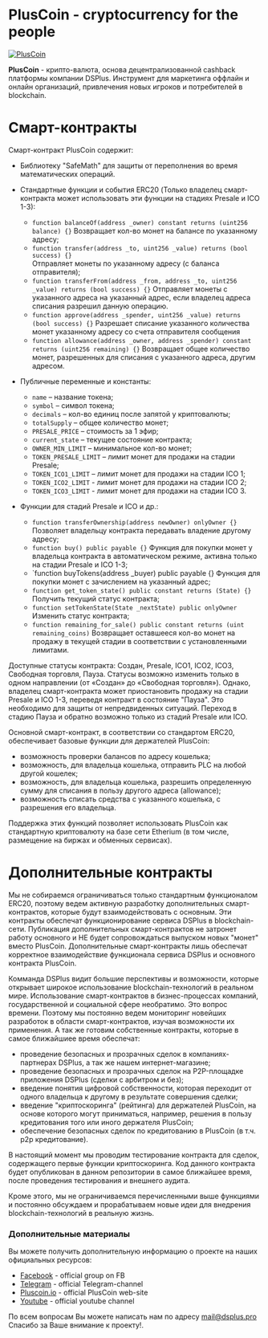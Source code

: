 # PlusCoin - cryptocurrency for the people

[![PlusCoin](https://pluscoin.io/images/dsp/pluscoin_alpha_cut.png)](https://pluscoin.io/images/dsp/pluscoin_alpha_cut.png)

**PlusCoin** - крипто-валюта, основа децентрализованной cashback платформы компании DSPlus. Инструмент для маркетинга оффлайн и онлайн организаций, привлечения новых игроков и потребителей в blockchain.

# Смарт-контракты

Смарт-контракт PlusCoin содержит:

  - Библиотеку "SafeMath" для защиты от переполнения во время математических
операций.

  - Стандартные функции и события ERC20 (Только владелец смарт-контракта может использовать эти функции на стадиях Presale и ICO 1-3):
    - `function balanceOf(address _owner) constant returns (uint256 balance) {}`
    Возвращает кол-во монет на балансе по указанному адресу;
    - `function transfer(address _to, uint256 _value) returns (bool success) {}`   
    Отправляет монеты по указанному адресу (с баланса отправителя);
    - `function transferFrom(address _from, address _to, uint256 _value) returns (bool success) {}`
    Отправляет монеты с указанного адреса на указанный адрес, если владелец адреса списания разрешил данную операцию.
    - `function approve(address _spender, uint256 _value) returns (bool success) {}`
    Разрешает списание указанного количества монет указанному адресу со счета отправителя сообщения
    - `function allowance(address _owner, address _spender) constant returns (uint256 remaining) {}` 
    Возвращает общее количество монет, разрешенных для списания с указанного адреса, другим адресом.

  - Публичные переменные и константы:
    - `name` – название токена;
    - `symbol` – символ токена;
    - `decimals` – кол-во единиц после запятой у криптовалюты;
    - `totalSupply` – общее количество монет;
    - `PRESALE_PRICE` – стоимость за 1 эфир;
    - `current_state` – текущее состояние контракта;
    - `OWNER_MIN_LIMIT` – минимальное кол-во монет;
    - `TOKEN_PRESALE_LIMIT` – лимит монет для продажи на стадии Presale;
    - `TOKEN_ICO1_LIMIT` – лимит монет для продажи на стадии ICO 1;
    - `TOKEN_ICO2_LIMIT` - лимит монет для продажи на стадии ICO 2;
    - `TOKEN_ICO3_LIMIT` - лимит монет для продажи на стадии ICO 3.

  - Функции для стадий Presale и ICO и др.:
    - `function transferOwnership(address newOwner) onlyOwner {}`
    Позволяет владельцу контракта передавать владение другому адресу;
    - `function buy() public payable {}`
    Функция для покупки монет у владельца контракта в автоматическом режиме, активна только на стадии Presale и ICO 1-3;
    - `function buyTokens(address _buyer) public payable {}
    Функция для покупки монет с зачислением на указанный адрес;
    - `function get_token_state() public constant returns (State) {}`
    Получить текущий статус контракта;
    - `function setTokenState(State _nextState) public onlyOwner`
    Изменить статус контракта;
    - `function remaining_for_sale() public constant returns (uint remaining_coins)`
    Возвращает оставшееся кол-во монет на продажу в текущей стадии в соответствии с установленными лимитами.
    
Доступные статусы контракта: Создан, Presale, ICO1, ICO2, ICO3, Свободная торговля, Пауза. 
Статусы возможно изменить только в одном направлении
(от «Создан» до «Свободная торговля»). Однако, владелец смарт-контракта может
приостановить продажу на стадии Presale и ICO 1-3, переведя контракт в состояние "Пауза". Это
необходимо для защиты от непредвиденных ситуаций. Переход в стадию Пауза и
обратно возможно только из стадий Presale или ICO.

Основной смарт-контракт, в соответствии со стандартом ERC20, обеспечивает базовые функции для держателей PlusCoin:
  - возможность проверки балансов по адресу кошелька;
  - возможность, для владельца кошелька, отправить PLC на любой другой кошелек;
  - возможность, для владельца кошелька, разрешить определенную сумму для списания в пользу другого адреса (allowance);
  - возможность списать средства с указанного кошелька, с разрешения его владельца.

Поддержка этих функций позволяет использовать PlusCoin как стандартную криптовалюту на базе сети Etherium (в том числе, размещение на биржах и обменных сервисах).

# Дополнительные контракты

Мы не собираемся ограничиваться только стандартным функционалом ERC20, поэтому ведем активную разработку дополнительных смарт-контрактов, которые будут взаимодействовать с основным. Эти контракты обеспечат функционирование сервиса DSPlus в blockchain-сети. Публикация дополнительных смарт-контрактов не затронет работу основного и НЕ будет сопровождаться выпуском новых "монет" вместо PlusCoin. Дополнительные смарт-контракты лишь обеспечат корректное взаимодействие функционала сервиса DSPlus и основного контракта PlusCoin.

Комманда DSPlus видит большие перспективы и возможности, которые открывает широкое использование blockchain-технологий в реальном мире. Использование смарт-контрактов в бизнес-процессах компаний, государственной и социальной сфере необратимо. Это вопрос времени. Поэтому мы постоянно ведем мониторинг новейших разработок в области смарт-контрактов, изучая возможности их применения. А так же готовим собственные контракты, которые в самое ближайшиее время обеспечат:
  - проведение безопасных и прозрачных сделок в компаниях-партнерах DSPlus, а так же нашем интернет-магазине;
  - проведение безопасных и прозрачных сделок на P2P-площадке приложения DSPlus (сделки с арбитром и без);
  - введение понятия цифровой собственности, которая переходит от одного владельца к другому в результате совершения сделки;
  - введение "криптоскоринга" (рейтинга) для держателей PlusCoin, на основе которого могут приниматься, например, решения в пользу кредитования того или иного держателя PlusCoin;
  - обеспечение безопасных сделок по кредитованию в PlusCoin (в т.ч. p2p кредитование).

В настоящий момент мы проводим тестирование контракта для сделок, содержащего первые функции криптоскоринга. Код данного контракта будет опубликован в данном репозитории в самое ближайшее время, после проведения тестирования и внешнего аудита.

Кроме этого, мы не ограничиваемся перечисленными выше функциями и постоянно обсуждаем и прорабатываем новые идеи для внедрения blockchain-технологий в реальную жизнь.

### Дополнительные материалы
Вы можете получить дополнительную информацию о проекте на наших официальных ресурсов:
* [Facebook] - official group on FB
* [Telegram] - official Telegram-channel
* [Pluscoin.io] - official PlusCoin web-site
* [Youtube] - official youtube channel

По всем вопросам Вы можете написать нам по адресу mail@dsplus.pro
Спасибо за Ваше внимание к проекту!.

[//]: #

   [Facebook]: <https://www.facebook.com/dsplus.fork?fref=ts>
   [Telegram]: <https://t.me/joinchat/C9pDig06uYbTgoEq6N4ShQ>
   [Pluscoin.io]: <http://pluscoin.io>
   [Youtube]: <https://www.youtube.com/channel/UCeniN6CmMqp_ujbkWtSmaEA>
